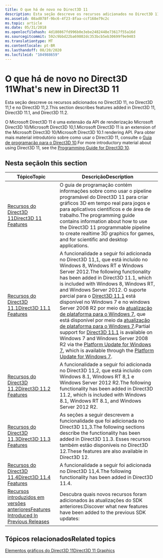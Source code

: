 ```yaml
---
title: O que há de novo no Direct3D 11
description: Esta seção descreve os recursos adicionados no Direct3D 11, no Direct3D 11,1 e no Direct3D 11,2.
ms.assetid: 08ad078f-9bc6-4f23-8faa-ccf168e79c2c
ms.topic: article
ms.date: 05/31/2018
ms.openlocfilehash: 4d180867fd996b0e3ebe2482448e73617f55a16d
ms.sourcegitcommit: 592c9bbd22ba69802dc353bcb5eb30699f9e9403
ms.translationtype: MT
ms.contentlocale: pt-BR
ms.lasthandoff: 08/20/2020
ms.locfileid: "104988659"
---
```

# <a name="whats-new-in-direct3d-11"></a><span data-ttu-id="71fa2-103">O que há de novo no Direct3D 11</span><span class="sxs-lookup"><span data-stu-id="71fa2-103">What's new in Direct3D 11</span></span>

<span data-ttu-id="71fa2-104">Esta seção descreve os recursos adicionados no Direct3D 11, no Direct3D 11,1 e no Direct3D 11,2.</span><span class="sxs-lookup"><span data-stu-id="71fa2-104">This section describes features added in Direct3D 11, Direct3D 11.1, and Direct3D 11.2.</span></span>

<span data-ttu-id="71fa2-105">O Microsoft Direct3D 11 é uma extensão da API de renderização Microsoft Direct3D 10/Microsoft Direct3D 10,1.</span><span class="sxs-lookup"><span data-stu-id="71fa2-105">Microsoft Direct3D 11 is an extension of the Microsoft Direct3D 10/Microsoft Direct3D 10.1 rendering API.</span></span> <span data-ttu-id="71fa2-106">Para obter mais material introdutório sobre como usar o Direct3D 11, consulte o [Guia de programação para o Direct3D 10](/windows/desktop/direct3d10/d3d10-graphics-programming-guide).</span><span class="sxs-lookup"><span data-stu-id="71fa2-106">For more introductory material about using Direct3D 11, see the [Programming Guide for Direct3D 10](/windows/desktop/direct3d10/d3d10-graphics-programming-guide).</span></span>

## <a name="in-this-section"></a><span data-ttu-id="71fa2-107">Nesta seção</span><span class="sxs-lookup"><span data-stu-id="71fa2-107">In this section</span></span>



| <span data-ttu-id="71fa2-108">Tópico</span><span class="sxs-lookup"><span data-stu-id="71fa2-108">Topic</span></span>                                                                                                  | <span data-ttu-id="71fa2-109">Descrição</span><span class="sxs-lookup"><span data-stu-id="71fa2-109">Description</span></span>                                                                                                                                                                                                                                                                                                                                                                                                                                                         |
|--------------------------------------------------------------------------------------------------------|---------------------------------------------------------------------------------------------------------------------------------------------------------------------------------------------------------------------------------------------------------------------------------------------------------------------------------------------------------------------------------------------------------------------------------------------------------------------|
| [<span data-ttu-id="71fa2-110">Recursos do Direct3D 11</span><span class="sxs-lookup"><span data-stu-id="71fa2-110">Direct3D 11 Features</span></span>](direct3d-11-features.md)<br/>                                            | <span data-ttu-id="71fa2-111">O guia de programação contém informações sobre como usar o pipeline programável do Direct3D 11 para criar gráficos 3D em tempo real para jogos e para aplicativos científicos e de área de trabalho.</span><span class="sxs-lookup"><span data-stu-id="71fa2-111">The programming guide contains information about how to use the Direct3D 11 programmable pipeline to create realtime 3D graphics for games, and for scientific and desktop applications.</span></span><br/>                                                                                                                                                                                                                                                                 |
| [<span data-ttu-id="71fa2-112">Recursos do Direct3D 11,1</span><span class="sxs-lookup"><span data-stu-id="71fa2-112">Direct3D 11.1 Features</span></span>](direct3d-11-1-features.md)<br/>                                        | <span data-ttu-id="71fa2-113">A funcionalidade a seguir foi adicionada no Direct3D 11,1, que está incluído no Windows 8, Windows RT e Windows Server 2012.</span><span class="sxs-lookup"><span data-stu-id="71fa2-113">The following functionality has been added in Direct3D 11.1, which is included with Windows 8, Windows RT, and Windows Server 2012.</span></span> <span data-ttu-id="71fa2-114">O suporte parcial para o [Direct3D 11,1](direct3d-11-features.md) está disponível no Windows 7 e no windows Server 2008 R2 por meio da [atualização de plataforma para o Windows 7](/windows/desktop/direct3darticles/platform-update-for-windows-7), que está disponível por meio da [atualização de plataforma para o Windows 7](https://support.microsoft.com/kb/2670838).</span><span class="sxs-lookup"><span data-stu-id="71fa2-114">Partial support for [Direct3D 11.1](direct3d-11-features.md) is available on Windows 7 and Windows Server 2008 R2 via the [Platform Update for Windows 7](/windows/desktop/direct3darticles/platform-update-for-windows-7), which is available through the [Platform Update for Windows 7](https://support.microsoft.com/kb/2670838).</span></span><br/> |
| [<span data-ttu-id="71fa2-115">Recursos do Direct3D 11,2</span><span class="sxs-lookup"><span data-stu-id="71fa2-115">Direct3D 11.2 Features</span></span>](direct3d-11-2-features.md)<br/>                                        | <span data-ttu-id="71fa2-116">A funcionalidade a seguir foi adicionada no Direct3D 11,2, que está incluído com Windows 8.1, Windows RT 8,1 e Windows Server 2012 R2.</span><span class="sxs-lookup"><span data-stu-id="71fa2-116">The following functionality has been added in Direct3D 11.2, which is included with Windows 8.1, Windows RT 8.1, and Windows Server 2012 R2.</span></span><br/>                                                                                                                                                                                                                                                                                                             |
| [<span data-ttu-id="71fa2-117">Recursos do Direct3D 11,3</span><span class="sxs-lookup"><span data-stu-id="71fa2-117">Direct3D 11.3 Features</span></span>](direct3d-11-3-features.md)<br/>                                        | <span data-ttu-id="71fa2-118">As seções a seguir descrevem a funcionalidade que foi adicionada no Direct3D 11,3.</span><span class="sxs-lookup"><span data-stu-id="71fa2-118">The following sections describe the functionality has been added in Direct3D 11.3.</span></span> <span data-ttu-id="71fa2-119">Esses recursos também estão disponíveis no Direct3D 12.</span><span class="sxs-lookup"><span data-stu-id="71fa2-119">These features are also available in Direct3D 12.</span></span><br/>                                                                                                                                                                                                                                                                                                                     |
| [<span data-ttu-id="71fa2-120">Recursos do Direct3D 11,4</span><span class="sxs-lookup"><span data-stu-id="71fa2-120">Direct3D 11.4 Features</span></span>](direct3d-11-4-features.md)<br/>                                        | <span data-ttu-id="71fa2-121">A funcionalidade a seguir foi adicionada no Direct3D 11,4.</span><span class="sxs-lookup"><span data-stu-id="71fa2-121">The following functionality has been added in Direct3D 11.4.</span></span> <br/>                                                                                                                                                                                                                                                                                                                                                                                            |
| [<span data-ttu-id="71fa2-122">Recursos introduzidos em versões anteriores</span><span class="sxs-lookup"><span data-stu-id="71fa2-122">Features Introduced In Previous Releases</span></span>](d3d11-features-introduced-previous-releases.md)<br/> | <span data-ttu-id="71fa2-123">Descubra quais novos recursos foram adicionados às atualizações do SDK anteriores:</span><span class="sxs-lookup"><span data-stu-id="71fa2-123">Discover what new features have been added to the previous SDK updates:</span></span><br/>                                                                                                                                                                                                                                                                                                                                                                                  |



 

## <a name="related-topics"></a><span data-ttu-id="71fa2-124">Tópicos relacionados</span><span class="sxs-lookup"><span data-stu-id="71fa2-124">Related topics</span></span>

<dl> <dt>

[<span data-ttu-id="71fa2-125">Elementos gráficos do Direct3D 11</span><span class="sxs-lookup"><span data-stu-id="71fa2-125">Direct3D 11 Graphics</span></span>](atoc-dx-graphics-direct3d-11.md)
</dt> </dl>

 

